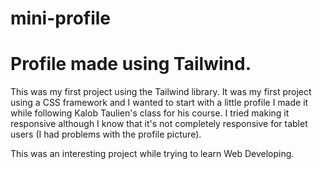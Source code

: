# mini-profile
# Profile made using Tailwind.

This was my first project using the Tailwind library. It was my first project using a CSS framework and I wanted to start with a little profile I made it while following Kalob Taulien's class for his course. I tried making it responsive although I know that it's not completely responsive for tablet users (I had problems with the profile picture). 

This was an interesting project while trying to learn Web Developing.   
